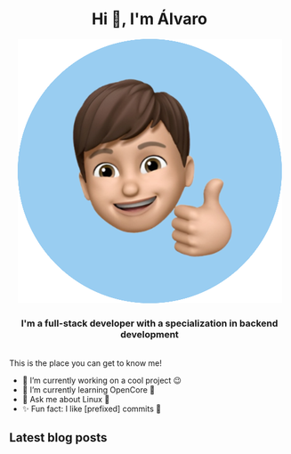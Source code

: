 <h1 align="center">Hi 👋, I'm Álvaro</h1>
<p align="center">
  <img src="https://raw.githubusercontent.com/alvgonzx/alvgonzx/master/memoji-round.png" />
</p>
<h3 align="center">I'm a full-stack developer with a specialization in backend development</h3>
<br>
This is the place you can get to know me!

- 🔭 I’m currently working on a cool project 😉
- 🌱 I’m currently learning OpenCore 🍏
- 💬 Ask me about Linux 🐧
- ✨ Fun fact: I like [prefixed] commits 🌳

## Latest blog posts
<!-- BLOG-POST-LIST:START -->
<!-- BLOG-POST-LIST:END -->
